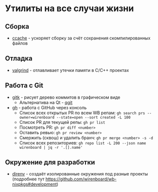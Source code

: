 Утилиты на все случаи жизни
===========================

Сборка
------

 * [ccache](https://ccache.dev/) - ускоряет сборку за счёт сохранения скомпилированных файлов

Отладка
-------

 * [valgrind](https://valgrind.org/) - отлавливает утечки памяти в С/С++ проектах

Работа с Git
------------

  * [gitk](https://git-scm.com/docs/gitk/) - рисует дерево коммитов в графическом виде
    * Альтернатива на Qt - [qgit](https://github.com/tibirna/qgit)
  * [gh](https://cli.github.com/) - работа с GitHub через консоль
    * Список всех открытых PR по всем WB репам: `gh search prs --owner=wirenboard --state=open --sort created -L 100`
    * Список PR для текущей репы: `gh pr list`
    * Посмотреть PR: `gh pr diff <number>`
    * Оставить ревью: `gh pr review <number>`
    * Смержить (сквош) и удалить бранч: `gh pr merge <number> -s -d`
    * Список всех репозиториев: `gh repo list -L 200 --json name wirenboard | jq -r '.[].name'`

Окружение для разработки
------------------------

 * [direnv](https://direnv.net/) - создаёт изолированные окружения под разные проекты (подробнее тут https://github.com/wirenboard/wb-nixpkgs#development)
